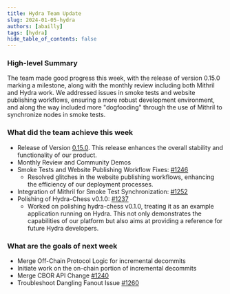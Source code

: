 ```yaml
---
title: Hydra Team Update
slug: 2024-01-05-hydra
authors: [abailly]
tags: [hydra]
hide_table_of_contents: false
---
```


### High-level Summary

The team made good progress this week, with the release of version
0.15.0 marking a milestone, along with the monthly review including
both Mithril and Hydra work.  We addressed issues in smoke tests and
website publishing workflows, ensuring a more robust development
environment, and along the way included more "dogfooding" through the
use of Mithril to synchronize nodes in smoke tests.

### What did the team achieve this week

- Release of Version
   [0.15.0](https://github.com/input-output-hk/hydra/releases/tag/0.15.0). This
   release enhances the overall stability and functionality of our
   product.
- Monthly Review and Community Demos
- Smoke Tests and Website Publishing Workflow Fixes: [#1246](https://github.com/input-output-hk/hydra/pull/1246)
  - Resolved glitches in the website publishing workflows, enhancing
    the efficiency of our deployment processes.
- Integration of Mithril for Smoke Test Synchronization:  [#1252](https://github.com/input-output-hk/hydra/pull/1252)
- Polishing of Hydra-Chess v0.1.0: [#1237](https://github.com/input-output-hk/hydra/issues/1237)
  - Worked on polishing hydra-chess v0.1.0, treating it as an example
    application running on Hydra. This not only demonstrates the
    capabilities of our platform but also aims at providing a reference for future Hydra
    developers.

### What are the goals of next week

- Merge Off-Chain Protocol Logic for incremental decommits
- Initiate work on the on-chain portion of incremental decommits
- Merge CBOR API Change [#1240](https://github.com/input-output-hk/hydra/pull/1240)
- Troubleshoot Dangling Fanout Issue [#1260](https://github.com/input-output-hk/hydra/issues/1260)
